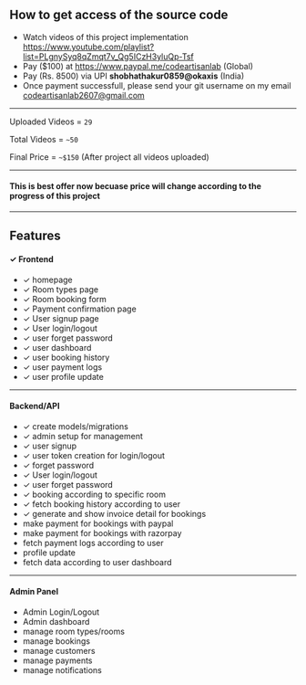 ##  How to get access of the source code
-   Watch videos of this project implementation https://www.youtube.com/playlist?list=PLgnySyq8qZmqt7v_Qg5ICzH3yluQp-Tsf
-   Pay ($100) at https://www.paypal.me/codeartisanlab (Global)
-   Pay (Rs. 8500) via UPI <b>shobhathakur0859@okaxis</b> (India)
-   Once payment successfull, please send your git username on my email codeartisanlab2607@gmail.com
<hr/>
<p>Uploaded Videos = <code>29</code></p>
<p>Total Videos = <code>~50</code></p>
<p>Final Price = <code>~$150</code> (After project all videos uploaded)</p>
<hr/>
<h4>This is best offer now becuase price will change according to the progress of this project</h4>
<hr/>
<h2>Features</h2>
<h4>&#10003; Frontend</h4>
<ul>
    <li>&#10003; homepage</li>
    <li>&#10003; Room types page</li>
    <li>&#10003; Room booking form</li>
    <li>&#10003; Payment confirmation page</li>
    <li>&#10003; User signup page</li>
    <li>&#10003; User login/logout</li>
    <li>&#10003; user forget password</li>
    <li>&#10003; user dashboard</li>
    <li>&#10003; user booking history</li>
    <li>&#10003; user payment logs</li>
    <li>&#10003; user profile update</li>
</ul>
<hr/>
<h4>Backend/API</h4>
<ul>
    <li>&#10003; create models/migrations</li>
    <li>&#10003; admin setup for management</li>
    <li>&#10003; user signup</li>
    <li>&#10003; user token creation for login/logout</li>
    <li>&#10003; forget password</li>
    <li>&#10003; User login/logout</li>
    <li>&#10003; user forget password</li>
    <li>&#10003; booking according to specific room</li>
    <li>&#10003; fetch booking history according to user</li>
    <li>&#10003; generate and show invoice detail for bookings</li>
    <li>make payment for bookings with paypal</li>
    <li>make payment for bookings with razorpay</li>
    <li>fetch payment logs according to user</li>
    <li>profile update</li>
    <li>fetch data according to user dashboard</li>
</ul>
<hr/>
<h4>Admin Panel</h4>
<ul>
    <li>Admin Login/Logout</li>
    <li>Admin dashboard</li>
    <li>manage room types/rooms</li>
    <li>manage bookings</li>
    <li>manage customers</li>
    <li>manage payments</li>
    <li>manage notifications</li>
</ul>
